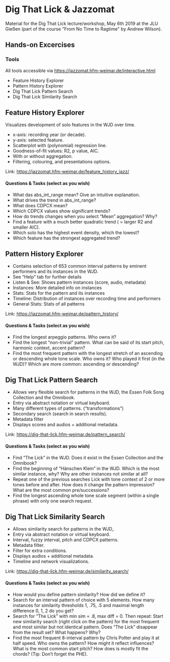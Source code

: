 # Dig That Lick & Jazzomat 
Material for the Dig That Lick lecture/workshop, May 6th 2019 at the JLU Gießen (part of the course "From No Time to Ragtime" by Andrew Wilson).
## Hands-on Excercises
### Tools
All tools accessible via https://jazzomat.hfm-weimar.de/interactive.html

* Feature History Explorer
* Pattern History Explorer
* Dig That Lick Pattern Search
* Dig That Lick Similarity Search

## Feature History Explorer
Visualizes development of solo features in the WJD over time.
  * x-axis: recording year (or decade).  
  * y-axis: selected feature. 
  * Scatterplot with (polynomial) regression line.
  * Goodness-of-fit values: R2, p value, AIC.
  * With or without aggregation.
  * Filtering, colouring, and presentations options.
  
Link: https://jazzomat.hfm-weimar.de/feature_history_jazz/

#### Questions & Tasks (select as you wish)
  * What das abs_int_range mean? Give an intuitive explanation.
  * What drives the trend in abs_int_range?
  * What does CDPCX mean?
  * Which CDPCX values show significant trends?
  * How do trends changes when you select “Mean” aggregation? Why? 
  * Find a feature with a much better quadratic trend ( = larger R2 and smaller AIC).
  * Which solo has the highest event density, which the lowest?
  * Which feature has the strongest aggregated trend?
  
## Pattern History Explorer
* Contains selection of 653 common interval patterns by eminent performers and its instances in the WJD.
* See “Help” tab for further details
* Listen & See: Shows pattern instances (score, audio, metadata)
* Instances: More detailed info on instances
* Stats: Stats for the pattern and its instances
* Timeline: Distribution of instances over recording time and performers
* General Stats: Stats of all patterns

Link: https://jazzomat.hfm-weimar.de/pattern_history/

#### Questions & Tasks (select as you wish)
  * Find the longest arpeggio patterns. Who owns it?
  * Find the longest “non-trivial” pattern. What can be said of its start pitch, harmonic context, accent pattern?
  * Find the most frequent pattern with the longest stretch of an ascending or descending whole tone scale. Who owns it? Who played it first (in the WJD)? Which are more common: ascending or descending?

## Dig That Lick Pattern Search
* Allows very flexible search for patterns in the WJD, the Essen Folk Song Collection and the Omnibook.
* Entry via abstract notation or virtual keyboard.
* Many different types of patterns. (“transformations”)
* Secondary search (search in search results).
* Metadata filter
* Displays scores and audios + additional metadata.

Link: https://dig-that-lick.hfm-weimar.de/pattern_search/

#### Questions & Tasks (select as you wish)
* Find “The Lick” in the WJD. Does it exist in the Essen Collection and the Omnibook?
* Find the beginning of “Hänschen Klein” in the WJD. Which is the most similar instance, why? Why are other instances not similar at all?
* Repeat one of the previous searches Lick with tone context of 2 or more tones before and after. How does it change the pattern impression? What are the most common pre/successions?
* Find the longest ascending whole tone scale segment (within a single phrase) with only one search request.

## Dig That Lick Similarity Search
* Allows similarity search for patterns in the WJD,.
* Entry via abstract notation or virtual keyboard.
* Interval, fuzzy interval, pitch and CDPCX patterns.
* Metadata filter.
* Filter for extra conditions.
* Displays audios + additional metadata.
* Timeline and network visualizations.

Link: https://dig-that-lick.hfm-weimar.de/similarity_search/

#### Questions & Tasks (select as you wish)
* How would you define pattern similarity? How did we define it?
* Search for an interval pattern of choice with 5 elements. How many instances for similarity thresholds 1, .75, .5 and maximal length difference 0, 1, 2 do you get? 
* Search for “The Lick” with min sim = .8, max diff = 0. Then repeat: Start new similarity search (right click on the pattern) for the most frequent and most similar but not identical pattern. Does “The Lick” disappear from the result set? What happens? Why?
* Find the most frequent 8-interval pattern by Chris Potter and play it at half speed. Who owns the pattern? How might it reflect influences? What is the most common start pitch? How does is mostly fit the chords? (Tip: Don’t forget the PHE).

